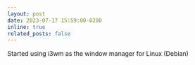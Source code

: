 ```yaml
---
layout: post
date: 2023-07-17 15:59:00-0200
inline: true
related_posts: false
---
```


Started using i3wm as the window manager for Linux (Debian)

